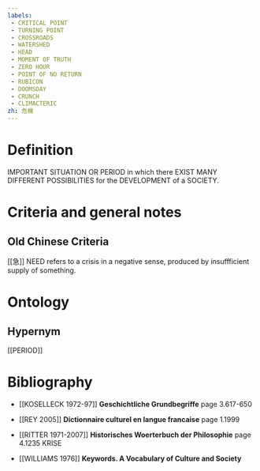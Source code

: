 ```yaml
---
labels: 
 - CRITICAL POINT
 - TURNING POINT
 - CROSSROADS
 - WATERSHED
 - HEAD
 - MOMENT OF TRUTH
 - ZERO HOUR
 - POINT OF NO RETURN
 - RUBICON
 - DOOMSDAY
 - CRUNCH
 - CLIMACTERIC
zh: 危機
---
```


# Definition
IMPORTANT SITUATION OR PERIOD in which there EXIST MANY DIFFERENT POSSIBILITIES for the DEVELOPMENT of a SOCIETY.
# Criteria and general notes
## Old Chinese Criteria
[[急]] NEED refers to a crisis in a negative sense, produced by insuffficient supply of something.
# Ontology

## Hypernym
[[PERIOD]]
# Bibliography
- [[KOSELLECK 1972-97]]
**Geschichtliche Grundbegriffe** page 3.617-650

- [[REY 2005]]
**Dictionnaire culturel en langue francaise** page 1.1999

- [[RITTER 1971-2007]]
**Historisches Woerterbuch der Philosophie** page 4.1235
KRISE
- [[WILLIAMS 1976]]
**Keywords.  A Vocabulary of Culture and Society** 
